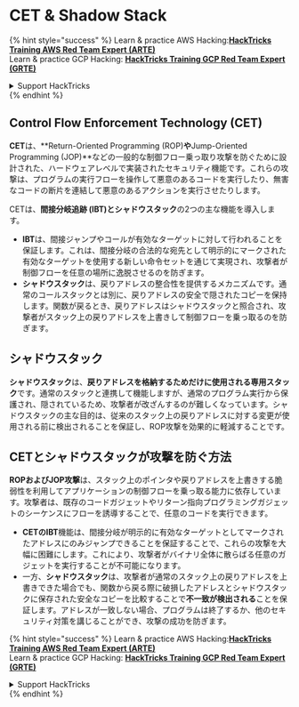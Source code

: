 # CET & Shadow Stack

{% hint style="success" %}
Learn & practice AWS Hacking:<img src="/.gitbook/assets/arte.png" alt="" data-size="line">[**HackTricks Training AWS Red Team Expert (ARTE)**](https://training.hacktricks.xyz/courses/arte)<img src="/.gitbook/assets/arte.png" alt="" data-size="line">\
Learn & practice GCP Hacking: <img src="/.gitbook/assets/grte.png" alt="" data-size="line">[**HackTricks Training GCP Red Team Expert (GRTE)**<img src="/.gitbook/assets/grte.png" alt="" data-size="line">](https://training.hacktricks.xyz/courses/grte)

<details>

<summary>Support HackTricks</summary>

* Check the [**subscription plans**](https://github.com/sponsors/carlospolop)!
* **Join the** 💬 [**Discord group**](https://discord.gg/hRep4RUj7f) or the [**telegram group**](https://t.me/peass) or **follow** us on **Twitter** 🐦 [**@hacktricks\_live**](https://twitter.com/hacktricks\_live)**.**
* **Share hacking tricks by submitting PRs to the** [**HackTricks**](https://github.com/carlospolop/hacktricks) and [**HackTricks Cloud**](https://github.com/carlospolop/hacktricks-cloud) github repos.

</details>
{% endhint %}

## Control Flow Enforcement Technology (CET)

**CET**は、**Return-Oriented Programming (ROP)**や**Jump-Oriented Programming (JOP)**などの一般的な制御フロー乗っ取り攻撃を防ぐために設計された、ハードウェアレベルで実装されたセキュリティ機能です。これらの攻撃は、プログラムの実行フローを操作して悪意のあるコードを実行したり、無害なコードの断片を連結して悪意のあるアクションを実行させたりします。

CETは、**間接分岐追跡 (IBT)**と**シャドウスタック**の2つの主な機能を導入します。

* **IBT**は、間接ジャンプやコールが有効なターゲットに対して行われることを保証します。これは、間接分岐の合法的な宛先として明示的にマークされた有効なターゲットを使用する新しい命令セットを通じて実現され、攻撃者が制御フローを任意の場所に逸脱させるのを防ぎます。
* **シャドウスタック**は、戻りアドレスの整合性を提供するメカニズムです。通常のコールスタックとは別に、戻りアドレスの安全で隠されたコピーを保持します。関数が戻るとき、戻りアドレスはシャドウスタックと照合され、攻撃者がスタック上の戻りアドレスを上書きして制御フローを乗っ取るのを防ぎます。

## シャドウスタック

**シャドウスタック**は、**戻りアドレスを格納するためだけに使用される専用スタック**です。通常のスタックと連携して機能しますが、通常のプログラム実行から保護され、隠されているため、攻撃者が改ざんするのが難しくなっています。シャドウスタックの主な目的は、従来のスタック上の戻りアドレスに対する変更が使用される前に検出されることを保証し、ROP攻撃を効果的に軽減することです。

## CETとシャドウスタックが攻撃を防ぐ方法

**ROPおよびJOP攻撃**は、スタック上のポインタや戻りアドレスを上書きする脆弱性を利用してアプリケーションの制御フローを乗っ取る能力に依存しています。攻撃者は、既存のコードガジェットやリターン指向プログラミングガジェットのシーケンスにフローを誘導することで、任意のコードを実行できます。

* **CETのIBT**機能は、間接分岐が明示的に有効なターゲットとしてマークされたアドレスにのみジャンプできることを保証することで、これらの攻撃を大幅に困難にします。これにより、攻撃者がバイナリ全体に散らばる任意のガジェットを実行することが不可能になります。
* 一方、**シャドウスタック**は、攻撃者が通常のスタック上の戻りアドレスを上書きできた場合でも、関数から戻る際に破損したアドレスとシャドウスタックに保存された安全なコピーを比較することで**不一致が検出される**ことを保証します。アドレスが一致しない場合、プログラムは終了するか、他のセキュリティ対策を講じることができ、攻撃の成功を防ぎます。

{% hint style="success" %}
Learn & practice AWS Hacking:<img src="/.gitbook/assets/arte.png" alt="" data-size="line">[**HackTricks Training AWS Red Team Expert (ARTE)**](https://training.hacktricks.xyz/courses/arte)<img src="/.gitbook/assets/arte.png" alt="" data-size="line">\
Learn & practice GCP Hacking: <img src="/.gitbook/assets/grte.png" alt="" data-size="line">[**HackTricks Training GCP Red Team Expert (GRTE)**<img src="/.gitbook/assets/grte.png" alt="" data-size="line">](https://training.hacktricks.xyz/courses/grte)

<details>

<summary>Support HackTricks</summary>

* Check the [**subscription plans**](https://github.com/sponsors/carlospolop)!
* **Join the** 💬 [**Discord group**](https://discord.gg/hRep4RUj7f) or the [**telegram group**](https://t.me/peass) or **follow** us on **Twitter** 🐦 [**@hacktricks\_live**](https://twitter.com/hacktricks\_live)**.**
* **Share hacking tricks by submitting PRs to the** [**HackTricks**](https://github.com/carlospolop/hacktricks) and [**HackTricks Cloud**](https://github.com/carlospolop/hacktricks-cloud) github repos.

</details>
{% endhint %}
